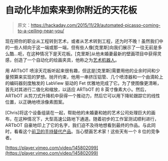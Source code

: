 # 自动化毕加索来到你附近的天花板

> 原文：<https://hackaday.com/2015/11/29/automated-picasso-coming-to-a-ceiling-near-you/>

现在把你的职业从工程转到艺术，或者从艺术转到工程，还为时不晚！虽然我们中的一些人倾向于这一端或那一端，但有些人像[克里斯]向我们展示了一往无前是多么酷…呃，在这种情况下是天花板。[克里斯]从他未婚妻最新的壁画项目中获得灵感，创造了一个自动化的绘画夹具，他称之为[艺术机器人](https://vimeo.com/145802099)。

用 ARTbOT 喷涂天花板听起来很有趣，但这是[克里斯]需要用他的业余时间和少量预算来实现的梦想。抛开约束，他用一串挤压铝管、几个喷漆器和一个由滴轮上的编码器刻度触发的 LabView 驱动的 Fet 优雅地完成了它。为了使图像更清晰，首先对其进行二值化和缩放，以适应 ARTbOT 的 8 英寸像素大小。然后，ARTbOT 从剪刀式升降机中获得一个推动力，然后它可以用下降轮跟踪它的线性位置，以正确地喷涂像素图案。

[Chris]将这个设备组装在一起，帮助他的未婚妻和她的艺术公司处理巨大的画布，在这种情况下，大型高速公路地下通道。随着初步的工作室测试顺利进行，ARTbOT 自豪地印上了它的名字，我们迫不及待地想看到最终的作品。与此同时，看看这个[前卫的手持替代产品](http://hackaday.com/2012/01/31/weapon-of-mass-graffiti/)。当心壁画艺术家！这些天有一个 8 位的竞争者。

[https://player.vimeo.com/video/145802099](https://player.vimeo.com/video/145802099)